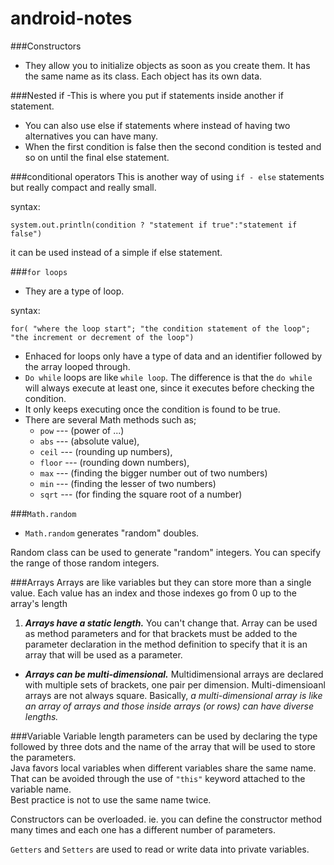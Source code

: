 # android-notes

###Constructors
- They allow you to initialize objects as soon as you create them. It has the same name as its class. Each object has its own data.

###Nested if
-This is where you put if statements inside another if statement. 
- You can also use else if statements where instead of having two alternatives you can have many.
- When the first condition is false then the second condition is tested and so on until the final else statement.

###conditional operators
This is another way of using ```if - else``` statements but really compact and really small.

syntax:

```system.out.println(condition ? "statement if true":"statement if false")```

it can be used instead of a simple if else statement.

###```for loops```
- They are a type of loop.

syntax:

```for( "where the loop start"; "the condition statement of the loop"; "the increment or decrement of the loop")```

- Enhaced for loops only have a type of data and an identifier followed by the array looped through.
- ```Do while``` loops are like ```while loop```. The difference is that the ```do while``` will always execute at least one, since it executes before checking the condition.
- It only keeps executing once the condition is found to be true.
- There are several Math methods such as;
    - ```pow``` --- (power of ...)
    - ```abs``` --- (absolute value),
    - ```ceil``` --- (rounding up numbers),
    - ```floor``` --- (rounding down numbers),
    - ```max``` --- (finding the bigger number out of two numbers)
    - ```min``` --- (finding the lesser of two numbers)
    - ```sqrt``` --- (for finding the square root of a number)

###```Math.random```
- ```Math.random``` generates "random" doubles. 

Random class can be used to generate "random" integers. You can specify the range of those random integers.

###Arrays
Arrays are like variables but they can store more than a single value. Each value has an index and those indexes go from 0 up to the array's length

1. <strong><em>Arrays have a static length.</em></strong> You can't change that.
Array can be used as method parameters and for that brackets must be added to the parameter declaration in the method definition to specify that it is an array that will be used as a parameter.

+ <strong><em>Arrays can be multi-dimensional.</em></strong>
Multidimensional arrays are declared with multiple sets of brackets, one pair per dimension. Multi-dimensioanl arrays are not always square. Basically, <em>a multi-dimensional array is like an array of arrays and those inside arrays (or rows) can have diverse lengths.</em>

###Variable
Variable length parameters can be used by declaring the type followed by three dots and the name of the array that will be used to store the parameters.<br>
Java favors local variables when different variables share the same name. That can be avoided through the use of ```"this"``` keyword attached to the variable name. <br>Best practice is not to use the same name twice.

Constructors can be overloaded. ie. you can define the constructor method many times and each one has a different number of parameters.

```Getters``` and ```Setters``` are used to read or write data into private variables.
